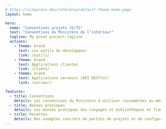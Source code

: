 ```yaml
---
# https://vitepress.dev/reference/default-theme-home-page
layout: home

hero:
  name: "Conventions projets JS/TS"
  text: "Conventions du Ministère de l’intérieur"
  tagline: My great project tagline
  actions:
    - theme: brand
      text: Les outils du développeur
      link: /outils/
    - theme: brand
      text: Applications clientes
      link: /client/
    - theme: brand
      text: Applications serveurs (API RESTful)
      link: /serveur/

features:
  - title: Conventions
    details: Les conventions du Ministère à utiliser rassemblées au même endroit
  - title: Bonnes pratiques
    details: Les bonnes pratiques des langages et bibliothèques et frameworks recommandés
  - title: Recettes
    details: Des exemples concrets de parties de projets et de configurations
---
```


